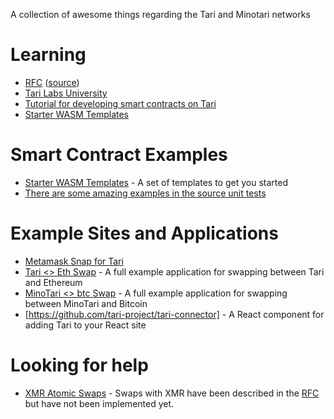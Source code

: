 A collection of awesome things regarding the Tari and Minotari networks

# Learning

* [RFC](https://rfc.tari.com/) ([source](https://github.com/tari-project/rfcs))
* [Tari Labs University](https://tlu.tarilabs.com/)
* [Tutorial for developing smart contracts on Tari](https://www.tari.com/updates/2023-07-21-update-114)
* [Starter WASM Templates](https://github.com/tari-project/wasm-template)

# Smart Contract Examples
* [Starter WASM Templates](https://github.com/tari-project/wasm-template) - A set of templates to get you started
* [There are some amazing examples in the source unit tests](https://github.com/tari-project/tari-dan/tree/development/dan_layer/engine/tests/templates)

# Example Sites and Applications
* [Metamask Snap for Tari](https://github.com/tari-project/tari-snap)
* [Tari <> Eth Swap](https://github.com/mrnaveira/tari-atomic-swap) - A full example application for swapping between Tari and Ethereum
* [MinoTari <> btc Swap](https://github.com/tari-project/tari/blob/development/docs/src/btc_atomic_swap.md) - A full example application for swapping between MinoTari and Bitcoin
* [https://github.com/tari-project/tari-connector] - A React component for adding Tari to your React site

# Looking for help
* [XMR Atomic Swaps](https://rfc.tari.com/RFC-0241_AtomicSwapXMR.html) - Swaps with XMR have been described in the [RFC](https://rfc.tari.com/RFC-0241_AtomicSwapXMR.html)
but have not been implemented yet.
